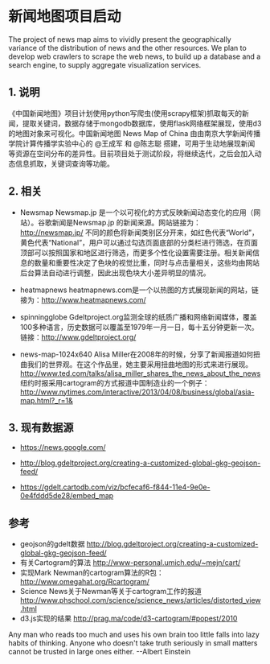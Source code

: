 
# 新闻地图项目启动

The project of news map aims to vividly present the geographically variance of the distribution of news and the other resources. We plan to develop web crawlers to scrape the web news, to build up a database and a search engine, to supply aggregate visualization services.

## 1. 说明

《中国新闻地图》项目计划使用python写爬虫(使用scrapy框架)抓取每天的新闻，提取关键词，数据存储于mongodb数据库，使用flask网络框架展现，使用d3的地图对象来可视化。中国新闻地图 News Map of China 由由南京大学新闻传播学院计算传播学实验中心的 @王成军 和 @陈志聪 搭建，可用于生动地展现新闻等资源在空间分布的差异性。目前项目处于测试阶段，将继续迭代，之后会加入动态信息抓取，关键词查询等功能。

## 2. 相关

  * Newsmap Newsmap.jp 是一个以可视化的方式反映新闻动态变化的应用（网站）。谷歌新闻是Newsmap.jp 的新闻来源。网站链接为：http://newsmap.jp/ 不同的颜色将新闻类别区分开来，如红色代表“World”，黄色代表“National”，用户可以通过勾选页面底部的分类栏进行筛选，在页面顶部可以按照国家和地区进行筛选，而更多个性化设置需要注册。相关新闻信息的数量和重要性决定了色块的视觉比重，同时与点击量相关，这些均由网站后台算法自动进行调整，因此出现色块大小差异明显的情况。

  * heatmapnews heatmapnews.com是一个以热图的方式展现新闻的网站，链接为：http://www.heatmapnews.com/

  * spinningglobe Gdeltproject.org监测全球的纸质广播和网络新闻媒体，覆盖100多种语言，历史数据可以覆盖至1979年一月一日，每十五分钟更新一次。链接：http://www.gdeltproject.org/

  * news-map-1024x640 Alisa Miller在2008年的时候，分享了新闻报道如何扭曲我们的世界观。在这个作品里，她主要采用扭曲地图的形式来进行展现。http://www.ted.com/talks/alisa_miller_shares_the_news_about_the_news  
纽约时报采用cartogram的方式报道中国制造业的一个例子：http://www.nytimes.com/interactive/2013/04/08/business/global/asia-map.html?_r=1&

## 3. 现有数据源

  * https://news.google.com/

  * http://blog.gdeltproject.org/creating-a-customized-global-gkg-geojson-feed/

  * https://gdelt.cartodb.com/viz/bcfecaf6-f844-11e4-9e0e-0e4fddd5de28/embed_map

## 参考

  * geojson的gdelt数据 http://blog.gdeltproject.org/creating-a-customized-global-gkg-geojson-feed/
  * 有关Cartogram的算法 http://www-personal.umich.edu/~mejn/cart/
  * 实现Mark Newman的cartogram算法的R包： http://www.omegahat.org/Rcartogram/
  * Science News关于Newman等关于cartogram工作的报道 http://www.phschool.com/science/science_news/articles/distorted_view.html
  * d3.js实现的结果 http://prag.ma/code/d3-cartogram/#popest/2010

Any man who reads too much and uses his own brain too little falls into lazy habits of thinking. Anyone who doesn't take truth seriously in small matters cannot be trusted in large ones either. --Albert Einstein
